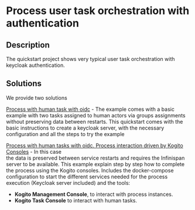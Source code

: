 # Process user task orchestration with authentication

## Description

The quickstart project shows very typical user task orchestration with keycloak authentication.

## Solutions

We provide two solutions 

[Process with human task with oidc](basic) - The example comes with a basic example with two tasks assigned to human actors via 
groups assignments without preserving data between restarts. This quickstart comes with the basic instructions to create 
a keycloak server, with the necessary configuration and all the steps to try the example

[Process with human tasks with oidc.  Process interaction driven by Kogito Consoles](extended) -  In this case  
the data is preserved between service restarts and requires the Infinispan server to be available. This example explain step 
by step how to complete the process using the Kogito consoles.
Includes the docker-compose configuration to start the different services needed for the process execution 
(Keycloak server included) and the tools:
  * **Kogito Management Console**, to interact with process instances.
  * **Kogito Task Console** to interact with human tasks. 

